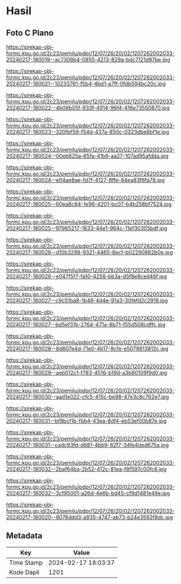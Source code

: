 # Hasil

## Foto C Plano

https://sirekap-obj-formc.kpu.go.id/2c23/pemilu/pdpr/12/07/26/20/02/1207262002033-20240217-180019--ac7308b4-0855-4213-829a-bdc7121d97be.jpg

https://sirekap-obj-formc.kpu.go.id/2c23/pemilu/pdpr/12/07/26/20/02/1207262002033-20240217-180021--10233761-f5b4-4bd1-a7ff-0fdb594bc20c.jpg

https://sirekap-obj-formc.kpu.go.id/2c23/pemilu/pdpr/12/07/26/20/02/1207262002033-20240217-180022--4b09b05f-933f-4914-96f4-416e73550870.jpg

https://sirekap-obj-formc.kpu.go.id/2c23/pemilu/pdpr/12/07/26/20/02/1207262002033-20240217-180023--320fbf59-f54d-437a-850c-0323dbe6bf1e.jpg

https://sirekap-obj-formc.kpu.go.id/2c23/pemilu/pdpr/12/07/26/20/02/1207262002033-20240217-180024--00eb625a-65fa-41b9-aa27-107ad95afdda.jpg

https://sirekap-obj-formc.kpu.go.id/2c23/pemilu/pdpr/12/07/26/20/02/1207262002033-20240217-180024--e04ae8ae-fd7f-4127-8ffe-84ea83f6fa78.jpg

https://sirekap-obj-formc.kpu.go.id/2c23/pemilu/pdpr/12/07/26/20/02/1207262002033-20240217-180025--60ea8c84-1e96-4201-bc07-b4b258bf7524.jpg

https://sirekap-obj-formc.kpu.go.id/2c23/pemilu/pdpr/12/07/26/20/02/1207262002033-20240217-180025--97965217-1633-44e1-964c-11ef30305bdf.jpg

https://sirekap-obj-formc.kpu.go.id/2c23/pemilu/pdpr/12/07/26/20/02/1207262002033-20240217-180026--d10b3298-9321-4465-8ecf-b02290862b0e.jpg

https://sirekap-obj-formc.kpu.go.id/2c23/pemilu/pdpr/12/07/26/20/02/1207262002033-20240217-180026--e047f5f7-fa10-4258-bb3a-d5f8e8ced46f.jpg

https://sirekap-obj-formc.kpu.go.id/2c23/pemilu/pdpr/12/07/26/20/02/1207262002033-20240217-180027--c9c51ba8-1b48-4d4e-91a3-30fefd2c2918.jpg

https://sirekap-obj-formc.kpu.go.id/2c23/pemilu/pdpr/12/07/26/20/02/1207262002033-20240217-180027--bd5ef31b-2764-471a-8b71-f55d508cdffc.jpg

https://sirekap-obj-formc.kpu.go.id/2c23/pemilu/pdpr/12/07/26/20/02/1207262002033-20240217-180028--8d807e4d-71e0-4b17-9cfe-e5079813812c.jpg

https://sirekap-obj-formc.kpu.go.id/2c23/pemilu/pdpr/12/07/26/20/02/1207262002033-20240217-180029--aeb012c1-f783-4516-b19d-a3b80109f9d0.jpg

https://sirekap-obj-formc.kpu.go.id/2c23/pemilu/pdpr/12/07/26/20/02/1207262002033-20240217-180030--aad1e022-cfc5-415c-be98-47e3c8c762e7.jpg

https://sirekap-obj-formc.kpu.go.id/2c23/pemilu/pdpr/12/07/26/20/02/1207262002033-20240217-180031--bf8bcf1b-fbb4-43ea-8df4-eb53ef00b87e.jpg

https://sirekap-obj-formc.kpu.go.id/2c23/pemilu/pdpr/12/07/26/20/02/1207262002033-20240217-180031--cadc93fd-d681-4bb9-82f7-34fe4ded675a.jpg

https://sirekap-obj-formc.kpu.go.id/2c23/pemilu/pdpr/12/07/26/20/02/1207262002033-20240217-180032--2baf64ba-2b52-412c-81ea-f8f597c00fc6.jpg

https://sirekap-obj-formc.kpu.go.id/2c23/pemilu/pdpr/12/07/26/20/02/1207262002033-20240217-180032--3cf95001-a26d-4e6b-bd45-cf9d1481e49e.jpg

https://sirekap-obj-formc.kpu.go.id/2c23/pemilu/pdpr/12/07/26/20/02/1207262002033-20240217-180020--8076ddd3-a935-4747-ab73-b24e3592f8dc.jpg


## Metadata

| Key        | Value               |
| ---------- | ------------------- |
| Time Stamp | 2024-02-17 18:03:37 |
| Kode Dapil | 1201                |



